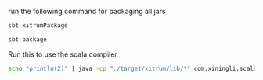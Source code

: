 run the following command for packaging all jars

``` bash
sbt xitrumPackage
```

``` bash
sbt package
```

Run this to use the scala compiler

``` bash
echo "println(2)" | java -cp "./target/xitrum/lib/*" com.xiningli.scalapractice.Hi
```